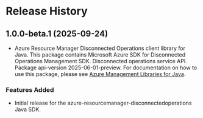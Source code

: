 # Release History

## 1.0.0-beta.1 (2025-09-24)

- Azure Resource Manager Disconnected Operations client library for Java. This package contains Microsoft Azure SDK for Disconnected Operations Management SDK. Disconnected operations service API. Package api-version 2025-06-01-preview. For documentation on how to use this package, please see [Azure Management Libraries for Java](https://aka.ms/azsdk/java/mgmt).
### Features Added

- Initial release for the azure-resourcemanager-disconnectedoperations Java SDK.
